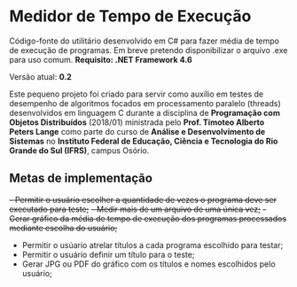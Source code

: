 # Medidor de Tempo de Execução

Código-fonte do utilitário desenvolvido em C# para fazer média de tempo de execução de programas. Em breve pretendo disponibilizar o arquivo .exe para uso comum. **Requisito: .NET Framework 4.6**

Versão atual: **0.2**

Este pequeno projeto foi criado para servir como auxílio em testes de desempenho de algoritmos focados em processamento paralelo (threads) desenvolvidos em linguagem C durante a disciplina de **Programação com Objetos Distribuídos** (2018/01) ministrada pelo **Prof. Timoteo Alberto Peters Lange** como parte do curso de **Análise e Desenvolvimento de Sistemas** no **Instituto Federal de Educação, Ciência e Tecnologia do Rio Grande do Sul (IFRS)**, campus Osório.

## Metas de implementação

~~- Permitir o usuário escolher a quantidade de vezes o programa deve ser executado para teste;~~
~~- Medir mais de um arquivo de uma única vez;~~
~~- Gerar gráfico da média de tempo de execução dos programas processados mediante escolha do usuário;~~
- Permitir o usúario atrelar títulos a cada programa escolhido para testar;
- Permitir o usuário definir um título para o teste;
- Gerar JPG ou PDF do gráfico com os títulos e nomes escolhidos pelo usuário; 
